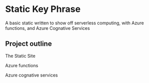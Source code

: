 # Static Key Phrase

A basic static written to show off serverless computing, with
Azure functions, and Azure Cognative Services

## Project outline

The Static Site

Azure functions

Azure cognative services